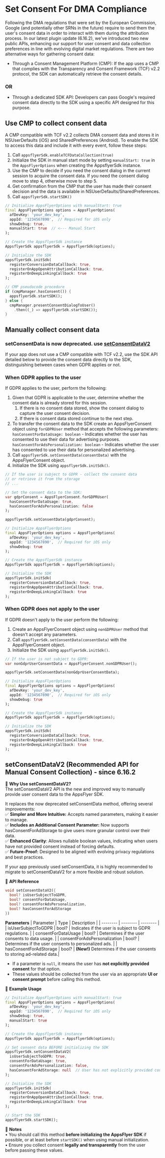# Set Consent For DMA Compliance

Following the DMA regulations that were set by the European Commission, Google (and potentially other SRNs in the future) require to send them the user's consent data in order to interact with them during the attribution process. In our latest plugin update (6.16.2), we've introduced two new public APIs, enhancing our support for user consent and data collection preferences in line with evolving digital market regulations. 
There are two alternative ways for gathering consent data:

- Through a Consent Management Platform (CMP): If the app uses a CMP that complies with the Transparency and Consent Framework (TCF) v2.2 protocol, the SDK can automatically retrieve the consent details.
### OR
- Through a dedicated SDK API: Developers can pass Google's required consent data directly to the SDK using a specific API designed for this purpose.

## Use CMP to collect consent data
A CMP compatible with TCF v2.2 collects DMA consent data and stores it in NSUserDefaults (iOS) and SharedPreferences (Android). To enable the SDK to access this data and include it with every event, follow these steps:
1. Call `appsflyerSdk.enableTCFDataCollection(true)`
2. Initialize the SDK in manual start mode by setting `manualStart: true` in the `AppsFlyerOptions` when creating the AppsflyerSdk instance.
3. Use the CMP to decide if you need the consent dialog in the current session to acquire the consent data. If you need the consent dialog move to step 4, otherwise move to step 5.
4. Get confirmation from the CMP that the user has made their consent decision and the data is available in NSUserDefaults/SharedPreferences.
5. Call `appsflyerSdk.startSDK()`

```dart
// Initialize AppsFlyerOptions with manualStart: true
final AppsFlyerOptions options = AppsFlyerOptions(
  afDevKey: 'your_dev_key',
  appId: '1234567890',  // Required for iOS only
  showDebug: true,
  manualStart: true  // <--- Manual Start
);

// Create the AppsflyerSdk instance
AppsflyerSdk appsflyerSdk = AppsflyerSdk(options);

// Initialize the SDK
appsflyerSdk.initSdk(
  registerConversionDataCallback: true,
  registerOnAppOpenAttributionCallback: true,
  registerOnDeepLinkingCallback: true
);

// CMP pseudocode procedure
if (cmpManager.hasConsent()) {
  appsflyerSdk.startSDK();
} else {
  cmpManager.presentConsentDialogToUser()
    .then((_) => appsflyerSdk.startSDK());
}
```

## Manually collect consent data 
### setConsentData is now **deprecated**. use <a href="#setconsentdatav2-recommended-api-for-manual-consent-collection---since-6162">setConsentDataV2</a>
If your app does not use a CMP compatible with TCF v2.2, use the SDK API detailed below to provide the consent data directly to the SDK, distinguishing between cases when GDPR applies or not.

### When GDPR applies to the user
If GDPR applies to the user, perform the following:

1. Given that GDPR is applicable to the user, determine whether the consent data is already stored for this session.
    1. If there is no consent data stored, show the consent dialog to capture the user consent decision.
    2. If there is consent data stored continue to the next step.
2. To transfer the consent data to the SDK create an AppsFlyerConsent object using `forGDPRUser` method that accepts the following parameters:<br>
    `hasConsentForDataUsage: boolean` - Indicates whether the user has consented to use their data for advertising purposes.<br>
    `hasConsentForAdsPersonalization: boolean` - Indicates whether the user has consented to use their data for personalized advertising.
3. Call `appsflyerSdk.setConsentData(consentData)` with the AppsFlyerConsent object.
4. Initialize the SDK using `appsflyerSdk.initSdk()`.

```dart
// If the user is subject to GDPR - collect the consent data
// or retrieve it from the storage
// ...

// Set the consent data to the SDK:
var gdprConsent = AppsFlyerConsent.forGDPRUser(
  hasConsentForDataUsage: true, 
  hasConsentForAdsPersonalization: false
);

appsflyerSdk.setConsentData(gdprConsent);

// Initialize AppsFlyerOptions
final AppsFlyerOptions options = AppsFlyerOptions(
  afDevKey: 'your_dev_key',
  appId: '1234567890',  // Required for iOS only
  showDebug: true
);

// Create the AppsflyerSdk instance
AppsflyerSdk appsflyerSdk = AppsflyerSdk(options);

// Initialize the SDK
appsflyerSdk.initSdk(
  registerConversionDataCallback: true,
  registerOnAppOpenAttributionCallback: true,
  registerOnDeepLinkingCallback: true
);
```

### When GDPR does not apply to the user

If GDPR doesn't apply to the user perform the following:
1. Create an AppsFlyerConsent object using `nonGDPRUser` method that doesn't accept any parameters.
2. Call `appsflyerSdk.setConsentData(consentData)` with the AppsFlyerConsent object.
3. Initialize the SDK using `appsflyerSdk.initSdk()`.

```dart
// If the user is not subject to GDPR:
var nonGdprUserConsentData = AppsFlyerConsent.nonGDPRUser();

appsflyerSdk.setConsentData(nonGdprUserConsentData);

// Initialize AppsFlyerOptions
final AppsFlyerOptions options = AppsFlyerOptions(
  afDevKey: 'your_dev_key',
  appId: '1234567890',  // Required for iOS only
  showDebug: true
);

// Create the AppsflyerSdk instance
AppsflyerSdk appsflyerSdk = AppsflyerSdk(options);

// Initialize the SDK
appsflyerSdk.initSdk(
  registerConversionDataCallback: true,
  registerOnAppOpenAttributionCallback: true,
  registerOnDeepLinkingCallback: true
);
```

## setConsentDataV2 (Recommended API for Manual Consent Collection) - since 6.16.2
🚀 **Why Use setConsentDataV2?**</br>
The setConsentDataV2 API is the new and improved way to manually provide user consent data to the AppsFlyer SDK.

It replaces the now deprecated setConsentData method, offering several improvements:</br>
✅ **Simpler and More Intuitive:** Accepts named parameters, making it easier to manage.</br>
✅ **Includes an Additional Consent Parameter:** Now supports hasConsentForAdStorage to give users more granular control over their data.</br>
✅ **Enhanced Clarity**: Allows nullable boolean values, indicating when users have not provided consent instead of forcing defaults.</br>
✅ **Future-Proof:** Designed to be aligned with evolving privacy regulations and best practices.</br>

If your app previously used setConsentData, it is highly recommended to migrate to setConsentDataV2 for a more flexible and robust solution.

📌 **API Reference**
```dart
void setConsentDataV2({
  bool? isUserSubjectToGDPR,
  bool? consentForDataUsage,
  bool? consentForAdsPersonalization,
  bool? hasConsentForAdStorage
})
``` 

**Parameters**
| Parameter | Type | Description |
| -------- | -------- | -------- |
| isUserSubjectToGDPR            | bool?     | Indicates if the user is subject to GDPR regulations.     |
| consentForDataUsage         | bool?     | Determines if the user consents to data usage.     |
| consentForAdsPersonalization | bool?     | Determines if the user consents to personalized ads.     |
| hasConsentForAdStorage         | bool?     | **(New!)** Determines if the user consents to storing ad-related data.|

- If a parameter is `null`, it means the user has **not explicitly provided consent** for that option.
- These values should be collected from the user via an appropriate **UI or consent prompt** before calling this method.

📌 **Example Usage**
```dart
// Initialize AppsFlyerOptions with manualStart: true
final AppsFlyerOptions options = AppsFlyerOptions(
  afDevKey: 'your_dev_key',
  appId: '1234567890',  // Required for iOS only
  showDebug: true,
  manualStart: true
);

// Create the AppsflyerSdk instance
AppsflyerSdk appsflyerSdk = AppsflyerSdk(options);

// Set consent data BEFORE initializing the SDK
appsflyerSdk.setConsentDataV2(
  isUserSubjectToGDPR: true,
  consentForDataUsage: true,
  consentForAdsPersonalization: false,
  hasConsentForAdStorage: null  // User has not explicitly provided consent
);

// Initialize the SDK
appsflyerSdk.initSdk(
  registerConversionDataCallback: true,
  registerOnAppOpenAttributionCallback: true,
  registerOnDeepLinkingCallback: true
);

// Start the SDK
appsflyerSdk.startSDK();
``` 
📌 **Notes**</br>
• You should call this method **before initializing the AppsFlyer SDK** if possible, or at least before `startSDK()` when using manual initialization.</br>
• Ensure you collect consent **legally and transparently** from the user before passing these values.
